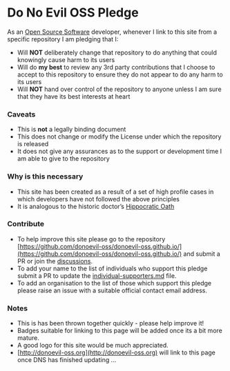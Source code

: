 # Do No Evil OSS Pledge

As an [Open Source Software](https://en.wikipedia.org/wiki/Open-source_software) developer, whenever I link to this site from a specific repository I am pledging that I:

* Will **NOT** deliberately change that repository to do anything that could knowingly cause harm to its users
* Will do **my best** to review any 3rd party contributions that I choose to accept to this repository to ensure they do not appear to do any harm to its users
* Will **NOT** hand over control of the repository to anyone unless I am sure that they have its best interests at heart

### Caveats

* This is **not** a legally binding document
* This does not change or modify the License under which the repository is released
* It does not give any assurances as to the support or development time I am able to give to the repository

### Why is this necessary

* This site has been created as a result of a set of high profile cases in which developers have not followed the above principles
* It is analogous to the historic doctor’s [Hippocratic Oath](https://en.wikipedia.org/wiki/Hippocratic_Oath)

### Contribute

* To help improve this site please go to the repository [https://github.com/donoevil-oss/donoevil-oss.github.io/](https://github.com/donoevil-oss/donoevil-oss.github.io/) and submit a PR or join the [discussions](https://github.com/donoevil-oss/donoevil-oss.github.io/discussions/).
* To add your name to the list of individuals who support this pledge submit a PR to update the [individual-supporters.md](https://github.com/donoevil-oss/donoevil-oss.github.io/blob/main/individual-supporters.md) file.
* To add an organisation to the list of those which support this pledge please raise an issue with a suitable official contact email address.

### Notes

* This is has been thrown together quickly - please help improve it!
* Badges suitable for linking to this page will be added once its a bit more mature.
* A good logo for this site would be much appreciated.
* [http://donoevil-oss.org](http://donoevil-oss.org) will link to this page once DNS has finished updating ...

